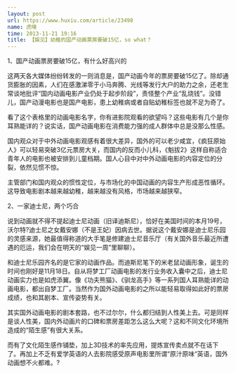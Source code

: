 ```yaml
---
layout: post
url: https://www.huxiu.com/article/23498
name: 虎嗅
time: 2013-11-21 19:16
title: 【娱见】幼稚的国产动画票房要破15亿，so what？
---
```

1、国产动画票房要破15亿，有什么好高兴的

这两天各大媒体纷纷转发的一则消息是，国产动画今年的票房要破15亿了。除却通货膨胀的因素，人们在感激涕零于小马奔腾、光线等发行大户的助力之余，还老生常谈地批评“国内动画电影产业仍处于起步阶段”，责怪整个产业“乱烧钱”。没错儿，国产动漫电影也是国产电影，患上幼稚病或者自贴幼稚标签也就不足为奇了。

看了这个表格里的动画电影名字，你有进影院观看的欲望吗？这些电影有几个是你耳熟能详的？说实话，国产动画电影在消费能力强的成人群体中总是没那么性感。

国内观众对于中外动画电影观感有着很大差异，国外的可以老少咸宜，《疯狂原始人》可以轻易突破3亿元票房大关，而国内的反而小儿科，《魁拔2》这样自称适合青年人的电影也被安排到儿童档期。国人心目中对中外动画电影的内容定位的分裂，依然见惯不惊。

主管部门和国内观众的惯性定位，与市场化的中国动画的内容生产形成恶性循环。这导致电影剧本越来越幼稚，越来越没有风格，市场越来越狭窄。

2、一家迪士尼，两个巧合

说到动画就不得不提起迪士尼动画（旧译迪斯尼），恰好在美国时间的本月19号，沃尔特?迪士尼之女戴安娜（不是王妃）因病去世。据说这个戴安娜是迪士尼乐园的灵感来源，她最值得称道的大手笔是修建迪士尼音乐厅（有关国外音乐最近所遭遇的厄运，我们会在明天的“娱见一周”里聊聊）。

和迪士尼乐园齐名的是它家的动画作品。而迪斯尼笔下的米老鼠动画形象，诞生的时间也刚好是11月18日。自从将梦工厂动画电影的发行业务收入囊中之后，迪士尼动画实力也是如虎添翼。像《功夫熊猫》、《驯龙高手》等一系列国人耳熟能详的动画电影，都出自梦工厂。当然作为国外动画电影的之所以能轻易取得如此好的票房成绩，也和其剧本、宣传姿势有关。

其实国外动画电影的剧本套路，也不过尔尔，什么都归结到人性美上去。可是同样是谈人性美，国内外动画片的口碑和票房差距怎么这么大呢？这和不同文化环境所造成的“陌生感”有很大关系。

而有了文化陌生感作铺垫，加上3D技术的率先应用，提炼宣传卖点就不在话下了。再加上不乏有爱学英语的人去影院感受原声电影里所谓“原汁原味“英语，国外动画想不火都难。?

